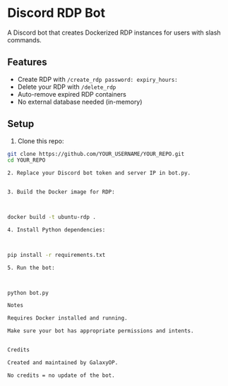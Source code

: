 # Discord RDP Bot

A Discord bot that creates Dockerized RDP instances for users with slash commands.

## Features

- Create RDP with `/create_rdp password: expiry_hours:`
- Delete your RDP with `/delete_rdp`
- Auto-remove expired RDP containers
- No external database needed (in-memory)

## Setup

1. Clone this repo:

```bash
git clone https://github.com/YOUR_USERNAME/YOUR_REPO.git
cd YOUR_REPO

2. Replace your Discord bot token and server IP in bot.py.


3. Build the Docker image for RDP:



docker build -t ubuntu-rdp .

4. Install Python dependencies:



pip install -r requirements.txt

5. Run the bot:



python bot.py

Notes

Requires Docker installed and running.

Make sure your bot has appropriate permissions and intents.


Credits

Created and maintained by GalaxyOP.

No credits = no update of the bot.
